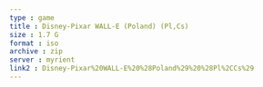 ```yaml
---
type : game
title : Disney-Pixar WALL-E (Poland) (Pl,Cs)
size : 1.7 G
format : iso
archive : zip
server : myrient
link2 : Disney-Pixar%20WALL-E%20%28Poland%29%20%28Pl%2CCs%29
---
```

